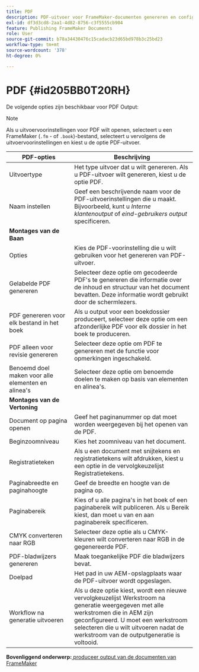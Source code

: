 ```yaml
---
title: PDF
description: PDF-uitvoer voor FrameMaker-documenten genereren en configureren in AEM Guides.
exl-id: df3d3cd8-2aa1-4d82-8756-c3f5555cb904
feature: Publishing FrameMaker Documents
role: User
source-git-commit: b78a34430476c15cadacb23d65bd978b3c25bd23
workflow-type: tm+mt
source-wordcount: '378'
ht-degree: 0%

---
```


# PDF {#id205BB0T20RH}

De volgende opties zijn beschikbaar voor PDF Output:

>[!NOTE]
>
> Als u uitvoervoorinstellingen voor PDF wilt openen, selecteert u een FrameMaker \(`.fm` - of `.book`\)-bestand, selecteert u vervolgens de uitvoervoorinstellingen en kiest u de optie PDF-uitvoer.

| PDF-opties | Beschrijving |
|-----------|-----------|
| Uitvoertype | Het type uitvoer dat u wilt genereren. Als u PDF-uitvoer wilt genereren, kiest u de optie PDF. |
| Naam instellen | Geef een beschrijvende naam voor de PDF-uitvoerinstellingen die u maakt. Bijvoorbeeld, kunt u *Interne klantenoutput* of *eind-gebruikers output* specificeren. |
| **Montages van de Baan** |
| Opties | Kies de PDF-voorinstelling die u wilt gebruiken voor het genereren van PDF-uitvoer. |
| Gelabelde PDF genereren | Selecteer deze optie om gecodeerde PDF&#39;s te genereren die informatie over de inhoud en structuur van het document bevatten. Deze informatie wordt gebruikt door de schermlezers. |
| PDF genereren voor elk bestand in het boek | Als u output voor een boekdossier produceert, selecteer deze optie om een afzonderlijke PDF voor elk dossier in het boek te produceren. |
| PDF alleen voor revisie genereren | Selecteer deze optie om PDF te genereren met de functie voor opmerkingen ingeschakeld. |
| Benoemd doel maken voor alle elementen en alinea&#39;s | Selecteer deze optie om benoemde doelen te maken op basis van elementen en alinea&#39;s. |
| **Montages van de Vertoning** |
| Document op pagina openen | Geef het paginanummer op dat moet worden weergegeven bij het openen van de PDF. |
| Beginzoomniveau | Kies het zoomniveau van het document. |
| Registratieteken | Als u een document met snijtekens en registratietekens wilt afdrukken, kiest u een optie in de vervolgkeuzelijst Registratietekens. |
| Paginabreedte en paginahoogte | Geef de breedte en hoogte van de pagina op. |
| Paginabereik | Kies of u alle pagina&#39;s in het boek of een paginabereik wilt publiceren. Als u Bereik kiest, dan moet u van en aan paginabereik specificeren. |
| CMYK converteren naar RGB | Selecteer deze optie als u CMYK-kleuren wilt converteren naar RGB in de gegenereerde PDF. |
| PDF-bladwijzers genereren | Maak toegankelijke PDF die bladwijzers bevat. |
| Doelpad | Het pad in uw AEM-opslagplaats waar de PDF-uitvoer wordt opgeslagen. |
| Workflow na generatie uitvoeren | Als u deze optie kiest, wordt een nieuwe vervolgkeuzelijst Werkstroom na generatie weergegeven met alle werkstromen die in AEM zijn geconfigureerd. U moet een werkstroom selecteren die u wilt uitvoeren nadat de werkstroom van de outputgeneratie is voltooid. |

**Bovenliggend onderwerp:**&#x200B;[ produceer output van de documenten van FrameMaker ](fm-output-generatation.md)
